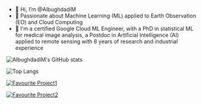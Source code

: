 - 👋 Hi, I’m @AlbughdadiM
- 👀 Passionate about Machine Learning (ML) applied to Earth Observation (EO) and Cloud Computing
- 🌱 I'm a certified Google Cloud ML Engineer, with a PhD in statistical ML for medical image analysis, a Postdoc in Artificial Intelligence (AI) applied
to remote sensing with 8 years of research and industrial experience

![AlbughdadiM's GitHub stats](https://github-readme-stats.vercel.app/api?username=AlbughdadiM&show_icons=true&theme=transparent)

![Top Langs](https://github-readme-stats.vercel.app/api/top-langs/?username=AlbughdadiM&langs_count=8&theme=transparent)

[![Favourite Project1](https://github-readme-stats.vercel.app/api/pin/?username=AlbughdadiM&repo=satellite-sam-dashboard&show_icons=true&theme=transparent)](https://github.com/AlbughdadiM/satellite-sam-dashboard)

[![Favourite Project2](https://github-readme-stats.vercel.app/api/pin/?username=AlbughdadiM&repo=sentinel2-explorer&show_icons=true&theme=transparent)](https://github.com/AlbughdadiM/sentinel2-explorer)


